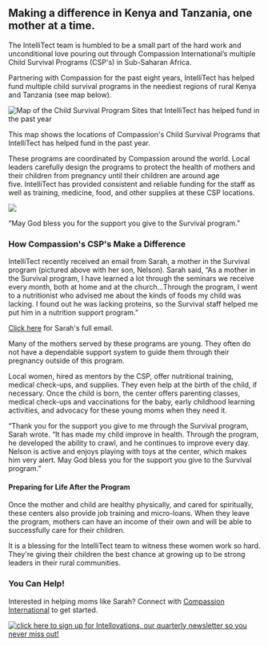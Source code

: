 

## Making a difference in Kenya and Tanzania, one mother at a time.

The IntelliTect team is humbled to be a small part of the hard work and unconditional love pouring out through Compassion International’s multiple Child Survival Programs (CSP's) in Sub-Saharan Africa.

Partnering with Compassion for the past eight years, IntelliTect has helped fund multiple child survival programs in the neediest regions of rural Kenya and Tanzania (see map below). 

![Map of the Child Survival Program Sites that IntelliTect has helped fund in the past year](https://intellitect.com/wp-content/uploads/2020/08/Map-of-the-CSP-sites-intellitect-has-funded.jpg "Spotlight: Child Survival Programs")

This map shows the locations of Compassion's Child Survival Programs that IntelliTect has helped fund in the past year.

These programs are coordinated by Compassion around the world. Local leaders carefully design the programs to protect the health of mothers and their children from pregnancy until their children are around age five. IntelliTect has provided consistent and reliable funding for the staff as well as training, medicine, food, and other supplies at these CSP locations.  

![](https://intellitect.com/wp-content/uploads/2020/08/Survival-Program-Sarah-and-Nelson-1024x640.png)

“May God bless you for the support you give to the Survival program.”

### How Compassion's CSP's Make a Difference

IntelliTect recently received an email from Sarah, a mother in the Survival program (pictured above with her son, Nelson). Sarah said, “As a mother in the Survival program, I have learned a lot through the seminars we receive every month, both at home and at the church…Through the program, I went to a nutritionist who advised me about the kinds of foods my child was lacking. I found out he was lacking proteins, so the Survival staff helped me put him in a nutrition support program.”

[Click here](/child-survival-program-thanks) for Sarah's full email.

Many of the mothers served by these programs are young. They often do not have a dependable support system to guide them through their pregnancy outside of this program.

Local women, hired as mentors by the CSP, offer nutritional training, medical check-ups, and supplies. They even help at the birth of the child, if necessary. Once the child is born, the center offers parenting classes, medical check-ups and vaccinations for the baby, early childhood learning activities, and advocacy for these young moms when they need it. 

“Thank you for the support you give to me through the Survival program, Sarah wrote. “It has made my child improve in health. Through the program, he developed the ability to crawl, and he continues to improve every day. Nelson is active and enjoys playing with toys at the center, which makes him very alert. May God bless you for the support you give to the Survival program.”

#### Preparing for Life After the Program

Once the mother and child are healthy physically, and cared for spiritually, these centers also provide job training and micro-loans. When they leave the program, mothers can have an income of their own and will be able to successfully care for their children.

It is a blessing for the IntelliTect team to witness these women work so hard. They're giving their children the best chance at growing up to be strong leaders in their rural communities.

### You Can Help!

Interested in helping moms like Sarah? Connect with [Compassion International](https://www.compassion.com/help-babies-mothers-in-poverty.htm) to get started.

[![click here to sign up for Intellovations, our quarterly newsletter so you never miss out!](https://intellitect.com/wp-content/uploads/2017/07/Click-here-to-sign-up-1-1024x235.jpg)](https://bit.ly/2Nhro9T "Spotlight: Child Survival Programs")
